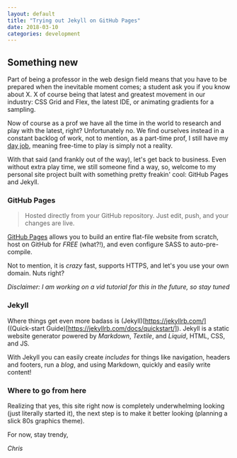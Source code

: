 ```yaml
---
layout: default
title: "Trying out Jekyll on GitHub Pages"
date: 2018-03-10
categories: development
---
```


## Something new

Part of being a professor in the web design field means that you have to be prepared when the inevitable moment comes; a student ask you if you know about X. X of course being that latest and greatest movement in our industry: CSS Grid and Flex, the latest IDE, or animating gradients for a sampling.

Now of course as a prof we have all the time in the world to research and play with the latest, right? Unfortunately no. We find ourselves instead in a constant backlog of work, not to mention, as a part-time prof, I still have my [day job](https://www.getsproutstudio.com/), meaning free-time to play is simply not a reality.

With that said (and frankly out of the way), let's get back to business. Even without extra play time, we still someone find a way, so, welcome to my personal site project built with something pretty freakin' cool: GitHub Pages and Jekyll.

### GitHub Pages

> Hosted directly from your GitHub repository. Just edit, push, and your changes are live.

[GitHub Pages](https://pages.github.com/) allows you to build an entire flat-file website from scratch, host on GitHub for _FREE_ (what?!), and even configure SASS to auto-pre-compile.

Not to mention, it is _crazy_ fast, supports HTTPS, and let's you use your own domain. Nuts right?

_Disclaimer: I am working on a vid tutorial for this in the future, so stay *tuned*_

### Jekyll

Where things get even more badass is (Jekyll)[https://jekyllrb.com/] ((Quick-start Guide)[https://jekyllrb.com/docs/quickstart/]). Jekyll is a static website generator powered by *Markdown*, *Textile*, and *Liquid*, HTML, CSS, and JS.

With Jekyll you can easily create _includes_ for things like navigation, headers and footers, run a _blog_, and using Markdown, quickly and easily write content!

### Where to go from here

Realizing that yes, this site right now is completely underwhelming looking (just literally started it), the next step is to make it better looking (planning a slick 80s graphics theme).

For now, stay trendy,

_Chris_
